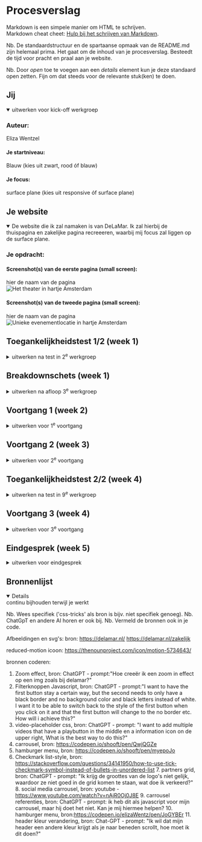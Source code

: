 # Procesverslag
Markdown is een simpele manier om HTML te schrijven.  
Markdown cheat cheet: [Hulp bij het schrijven van Markdown](https://github.com/adam-p/markdown-here/wiki/Markdown-Cheatsheet).

Nb. De standaardstructuur en de spartaanse opmaak van de README.md zijn helemaal prima. Het gaat om de inhoud van je procesverslag. Besteedt de tijd voor pracht en praal aan je website.

Nb. Door *open* toe te voegen aan een *details* element kun je deze standaard open zetten. Fijn om dat steeds voor de relevante stuk(ken) te doen.





## Jij

<details open>
  <summary>uitwerken voor kick-off werkgroep</summary>

  ### Auteur:
  Eliza Wentzel

  #### Je startniveau:
  Blauw (kies uit zwart, rood óf blauw)

  #### Je focus:
  surface plane (kies uit responsive óf surface plane)
 
</details>





## Je website

<details open>
  <summary>De website die ik zal namaken is van DeLaMar. Ik zal hierbij de thuispagina en zakelijke pagina recreeeren, waarbij mij focus zal liggen op de surface plane.</summary>

  ### Je opdracht:
  <url src="https://delamar.nl/">
  <url src="https://delamar.nl/zakelijk/">

  #### Screenshot(s) van de eerste pagina (small screen): 
  hier de naam van de pagina  
  <img src="readme-images/thuis.png" width="375px" alt="Het theater in hartje Amsterdam">

  #### Screenshot(s) van de tweede pagina (small screen):
  hier de naam van de pagina  
  <img src="readme-images/zakelijk.png" width="375px" alt="Unieke evenementlocatie in hartje Amsterdam">
 
</details>



## Toegankelijkheidstest 1/2 (week 1)

<details>
  <summary>uitwerken na test in 2<sup>e</sup> werkgroep</summary>

  ### Bevindingen
  Lijst met je bevindingen die in de test naar voren kwamen:
  
  screenreader
  - De website heeft een sematisch correcte opbouw met header,main,footer etcetera. Hierdoor worden de headings ook goed en op een logische wijze opgelezen door de screenreader.
  - Bij sommige teksten is het niet goed aangegeven in de HTML dat het nederlandse taal is, waardoor de screenreader in het engels blijft praten, dit is moeilijk te verstaan.
  - De alt teksten bij de foto's zijn niet altijd zo duidelijk, ze zeggen niet genoeg over wat er te zien is op de foto.
  - De carousels die vaak gebruikt worden op de website zijn niet goed toegankelijk voor de screenreader, de screenreader leest niet de nieuwe info op wanneer de carousel naar het volgende plaatje schuift. Hierdoor mist de gebruiker informatie.
  - De links worden wel goed opgelezen, maar zijn niet altijd duidelijk waar ze bij horen. Dit kan verwarrend worden voor de gebruiker.
  
  WCAG
  - er is geen skip link aanwezig
  - De website heeft geen ondersteuning voor dark mode of hoog contrast
<img src="readme-images/darkmode.png" width="375px" alt="Darkmode voorbeeld">
<img src="readme-images/lowcontrast.png" width="375px" alt="laag contrast voorbeeld">
  
  - er is geen optie om de carousel op pauze te zetten
  - geen optie voor prefers-reduced-motion
  - de website was nog goed te lezen voor mensen die kleurenblind zijn
  
  <img src="readme-images/kleurenblind.png" width="375px" alt="Kleurenblind voorbeeld">
    

</details>



## Breakdownschets (week 1)

<details>
  <summary>uitwerken na afloop 3<sup>e</sup> werkgroep</summary>

  ### de hele pagina: 
  <img src="readme-images/breakdown-thuis.jpg" width="375px" alt="breakdown van de hele pagina">

  ### dynamisch deel (bijv menu): 
  <img src="readme-images/breakdown-dynamisch1.jpg" width="375px" alt="breakdown van een dynamisch deel">
  <p>
    Dynamisch onderdeel: swipable menu voor genres
    
  </p>

  ### wellicht nog een dynamisch deel (bijv filter): 
  <img src="readme-images/breakdown-dynamisch2.jpg" width="375px" alt="breakdown van nog een dynamisch deel">
   <p>
     Dynamisch onderdeel: carrousel die je kan bedienen door middel van knoppen
  </p>

</details>





## Voortgang 1 (week 2)

<details>
  <summary>uitwerken voor 1<sup>e</sup> voortgang</summary>

  ### Stand van zaken
  hier dit ging goed & dit was lastig (neem ook screenshots op van delen van je website en code)
  Goed:
  Het enige dat tot nu toe goed is gegaan is de html invoeren zodat alle info er alvast instaat. Dit helpt mij om daarna volledig te kunnen focussen op de css en javascript.
  
  Lastig:
  Het opzetten van de website ging lastig voor mij. Ik moest heel erg weer inkomen met coderen. Ik kreeg de breedte van het scherm niet goed, maar na hulp te vragen was het mij wel gelukt. 
  Ik kwam er ook jammer genoeg achter dat ik een te moeilijke website heb gekozen. Hierdoor duurt het voor mij heel lang om de website op te bouwen. Ik zal niet van website switchen maar wel de website iets versimpelen zodat ik het binnen de tijd die we hebben wel af kan krijgen.

  ### Agenda voor meeting
  samen met je groepje opstellen

  | student 1      | student 2          | student 3    | student 4        |
  | ---            | ---                | ---          | ---              |
  | dit bespreken  | en dit             | en ik dit    | en dan ik dat    |
  | en dat ook nog | dit als er tijd is | nog een punt | dit wil ik zeker |
  | ...            | ...                | ...          | ...              |


  ### Verslag van meeting
  hier na afloop snel de uitkomsten van de meeting vastleggen

  - geen buttons gebruiken voor linkjes, hiervoor gebruik je <a>
  - om een dropdown menu te maken kan je het beste <details> en <summary> gebruiken, door deze te gebruiken zal er vanzelf een dropdown menu gecreeërd worden
  - het is niet zo gebruikelijk om alles in je main te zetten. Dit kan je beter alleen houden voor het belangrijkste van de pagina
  - read-me is duidelijk opgesteld en goed dat er plaatjes bij de wgac staan als voorbeeld.
  - update goed je Github voor betere feedback

</details>





## Voortgang 2 (week 3)

<details>
  <summary>uitwerken voor 2<sup>e</sup> voortgang</summary>

  ### Stand van zaken
  Goed:
  Het coderen van de code gaat vlot en soepel. Ik loop tegen weinig problemen aan gelukkig. Als ik ergens echt niet uitkom vraag ik het aan de docent of Chatgpt. Ik ben wel goed in CSS, ik vind dit ook leuk om te doen. Javascript heb ik zeker wel vaker een handje bij nodig.

  Slecht: 
  Javascript vind ik best lastig nog. Hier loop ik soms tegenaan als ik bijvoorbeeld een carrousel moet maken of ander dynamisch onderdeel. Maar met de docent en Chatgpt aan mijn zij kom ik er wel doorheen.


  ### Agenda voor meeting
  samen met je groepje opstellen

  | student 1      | student 2          | student 3    | student 4        |
  | ---            | ---                | ---          | ---              |
  | dit bespreken  | en dit             | en ik dit    | en dan ik dat    |
  | en dat ook nog | dit als er tijd is | nog een punt | dit wil ik zeker |
  | ...            | ...                | ...          | ...              |


  ### Verslag van meeting
  hier na afloop snel de uitkomsten van de meeting vastleggen

  - Alles moet in de main staan
  - naam index bij zakelijk weghalen
  - Alle classes qua naam zelfde stijl houden
  - elk blokje moet wel h2 hebben ondanks dat het lijkt op een h3 of h4
  - Aria-label Is ook een extra

</details>





## Toegankelijkheidstest 2/2 (week 4)

<details>
  <summary>uitwerken na test in 9<sup>e</sup> werkgroep</summary>

  ### Bevindingen
  Bij de WCAG test kwam mijn website er wel goed uit. Er waren een paar dingen die een nee hebben gekregen, dit waren:
  - foucus matched de visual layout, dit heb ik aangepast zodat het meer passend is.
  - size rotated to any orientation, ik heb wel voor mobiel en desktop maar alles ertussen in is een nee,ik doe namelijk geen responsive.
  - transcrips voor videos, nvt.
  - provide een skip link, dit heb ik volgensmij niet en is misschien nog wel een interresantie om toe te voegen als ik tijd heb.
  - identify links in new tab, nvt.
  - high contrast mode, ik heb ervoor gekozen deze niet te maken omdat ik al een ligth dark mode en een reduced motion heb.
  - increase text-size, is een goede om nog over na te denke om toe te voegen.

    De rest heeft allemaal een ja gekregen, naar mijn mening is dat een vrij goed resultaat al voor mijn website. Ik zal er nog over nadenken welke van de dingen die ik nog niet heb zal toevoegen aan mijn website.

</details>



## Voortgang 3 (week 4)

<details>
  <summary>uitwerken voor 3<sup>e</sup> voortgang</summary>

  ### Stand van zaken
  Ik was goed opweg met mijn website. Het zag er precies uit als die van DeLaMar zelf, daar was ik wel trots op. Helaas kwam ik er te laat achter dat er vooral gefocused word op je eigen proces en niet op of de website precies hetzelfde is als de echte. Hierdoor heb ik wel veel tijd verloren. Dit vind ik wel erg jammer en zorgde voor meer stress. Ik heb nu namelijk veel minder tijd voor de toegankelijkheid en surface plane in het algemeen.

  ### Agenda voor meeting
  samen met je groepje opstellen

  | student 1      | student 2          | student 3    | student 4        |
  | ---            | ---                | ---          | ---              |
  | dit bespreken  | en dit             | en ik dit    | en dan ik dat    |
  | en dat ook nog | dit als er tijd is | nog een punt | dit wil ik zeker |
  | ...            | ...                | ...          | ...              |


  ### Verslag van meeting
  hier na afloop snel de uitkomsten van de meeting vastleggen

  - Scroll animatie is een goede als extra
  - Hele images map opnieuw uploaden als images niet goed laden
  - nog een punt
  - Toggle pijltje omhoog draaien met javascript bij detail summary als er nog tijd is
  - YouTube video optie: mdn video met javascript telt ook mee als 1 van de 5 voor surface plane
  - @media (prefers-color-scheme: dark){:root{}
  moet helemaal onderaan





</details>





## Eindgesprek (week 5)

<details>
  <summary>uitwerken voor eindgesprek</summary>

  ### Je uitkomst - karakteristiek screenshots:
   <img src="readme-images/thuis-delamar.png" width="375px" alt="uitomst opdracht 1">
    <img src="readme-images/zakelijk-delamar.png" width="375px" alt="uitomst opdracht 1">


  ### Dit ging goed/Heb ik geleerd: 
  Heel veel is uiteindelijk wel gelukt zoals ik wou, waar ik het meest trots op ben is de automatische carousel die je als eerste ziet als je de pagina opent. Ik heb nog nooit eerder zoiets gemaakt en dacht ook dat het zeker niet zo goed zou lukken, daarom ben ik er extra trots op dat het is gelukt!

  <img src="readme-images/carousel.png" width="375px" alt="top">


  ### Dit was lastig/Is niet gelukt:
  Op de echte DeLaMar website was er een video sectie waar je wanneer je op de video klikte, er een overlay opende en de video leit afspelen. Ik heb vanalles geprobeerd, maar het lukte maar niet. Ik zocht naar alternatieven zoals een youtbe video embedden en dan een eigen playbutton etc. als over lay erop te doen, maar dit werkte helaas ook allemaal niet. Ik heb uiteindelijk gewoon een foto gebruikt met icoontjes als overlay.

  <img src="readme-images/video-overlay.png" width="375px" alt="bummer">
</details>





## Bronnenlijst

<details open>
  <summary>continu bijhouden terwijl je werkt</summary>

  Nb. Wees specifiek ('css-tricks' als bron is bijv. niet specifiek genoeg). 
  Nb. ChatGpT en andere AI horen er ook bij.
  Nb. Vermeld de bronnen ook in je code.


  Afbeeldingen en svg's:
bron: https://delamar.nl/
https://delamar.nl/zakelijk

reduced-motion icoon:
https://thenounproject.com/icon/motion-5734643/

  bronnen coderen:
  1. Zoom effect, bron: ChatGPT - prompt:"Hoe creeër ik een zoom in effect op een img zoals bij delamar?"
  2. Filterknoppen Javascript, bron: ChatGPT - prompt:"I want to have the first button stay a certain way, but the second needs to only have a black border and no background color and black letters instead of white. I want it to be able to switch back to the style of the first button when you click on it and that the first button will change to the no border etc. How will i achieve this?"
  3. video-placeholder css, bron: ChatGPT - prompt: "I want to add multiple videos that have a playbutton in the middle en a information icon on de upper right, What is the best way to do this?"
  4. carrousel, bron: https://codepen.io/shooft/pen/QwjQGZe
  5. hamburger menu, bron: https://codepen.io/shooft/pen/myepoJo
  6. Checkmark list-style, bron: https://stackoverflow.com/questions/34141950/how-to-use-tick-checkmark-symbol-instead-of-bullets-in-unordered-list
     7. partners grid, bron: ChatGPT - prompt: "Ik krijg de groottes van de logo's niet gelijk, waardoor ze niet goed in de grid komen te staan, wat doe ik verkeerd?"
     8. social media carrousel, bron: youtube -https://www.youtube.com/watch?v=nAjR0Oj0J8E
     9. carrousel referenties, bron: ChatGPT - prompt: ik heb dit als javascript voor mijn carrousel, maar hij doet het niet. Kan je mij hiermee helpen?
     10. hamburger menu, bron:https://codepen.io/elizaWentz/pen/JoGYBEr
     11. header kleur verandering, bron: Chat-GPT - prompt: "Ik wil dat mijn header een andere kleur krijgt als je naar beneden scrollt, hoe moet ik dit doen?"

</details>
